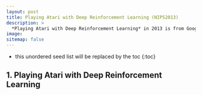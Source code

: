 ```yaml
---
layout: post
title: Playing Atari with Deep Reinforcement Learning (NIPS2013)
description: >
  *Playing Atari with Deep Reinforcement Learning* in 2013 is from Google DeepMind.
image: 
sitemap: false
---
```


* this unordered seed list will be replaced by the toc
{:toc}

## 1. Playing Atari with Deep Reinforcement Learning